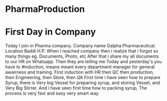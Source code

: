 # PharmaProduction
# First Day in Company 
Today I join in Pharma company. Company name Galpha Pharmaceutical. Location Baddi H.P.
When I reached company then i realize that i forgot so many things eg. Documents, Photo, etc
After that i share my all documents to our HR  on Whatsapp.
Then they are telling me Today and yesterday's you have to #induction, means meant every department manager for general awairness and training.
First induction with HR then QC then production, then Engineering, then Store, then QA
First time i have seen how to prepare Syrup, there is Very big Vessel for preparing syrup, and storing Vessel, and Very Big Stirrer.
And i have seen first time how to packing syrup, The process is very fast and easy very smart way.
